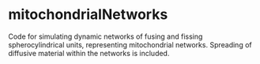 # mitochondrialNetworks
Code for simulating dynamic networks of fusing and fissing spherocylindrical units, representing mitochondrial networks. Spreading of diffusive material within the networks is included.
